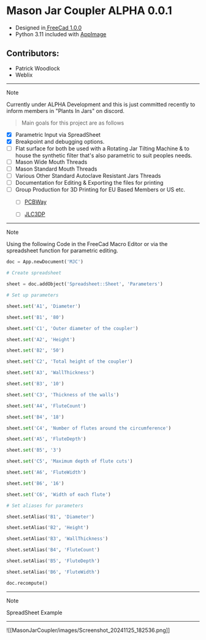 # Mason Jar Coupler  ALPHA 0.0.1

- Designed in[ FreeCad 1.0.0](https://www.freecad.org/)
- Python 3.11 included with [AppImage](https://www.freecad.org/downloads.php)

Contributors:
---
- Patrick Woodlock
- Weblix
---

> [!NOTE]
> Currently under ALPHA Development and this is just committed recently to inform  members in "Plants In Jars" on discord.








> Main goals for this project are as follows
- [x] Parametric Input via SpreadSheet
- [x] Breakpoint and debugging options.
- [ ] Flat surface for both be used with a Rotating Jar Tilting Machine & to house the synthetic filter that's also parametric to suit peoples needs.
- [ ] Mason Wide Mouth Threads
- [ ] Mason Standard Mouth Threads
- [ ] Various Other Standard Autoclave Resistant Jars Threads
- [ ] Documentation for Editing & Exporting the files for printing
- [ ] Group Production for 3D Printing for EU Based Members or US etc. 
	- [ ] [PCBWay](https://www.pcbway.com/rapid-prototyping/manufacture/?type=2&reffercode=TOP0)
	- [ ] [JLC3DP](https://jlc3dp.com/3d-printing-quote)














---

> [!NOTE]
> 
> Using the following Code in the FreeCad Macro Editor or via the spreadsheet function for parametric editing.





```python
doc = App.newDocument('MJC')

# Create spreadsheet

sheet = doc.addObject('Spreadsheet::Sheet', 'Parameters')

# Set up parameters

sheet.set('A1', 'Diameter')

sheet.set('B1', '80')

sheet.set('C1', 'Outer diameter of the coupler')

sheet.set('A2', 'Height')

sheet.set('B2', '50')

sheet.set('C2', 'Total height of the coupler')

sheet.set('A3', 'WallThickness')

sheet.set('B3', '10')

sheet.set('C3', 'Thickness of the walls')

sheet.set('A4', 'FluteCount')

sheet.set('B4', '18')

sheet.set('C4', 'Number of flutes around the circumference')

sheet.set('A5', 'FluteDepth')

sheet.set('B5', '3')

sheet.set('C5', 'Maximum depth of flute cuts')

sheet.set('A6', 'FluteWidth')

sheet.set('B6', '16')

sheet.set('C6', 'Width of each flute')

# Set aliases for parameters

sheet.setAlias('B1', 'Diameter')

sheet.setAlias('B2', 'Height')

sheet.setAlias('B3', 'WallThickness')

sheet.setAlias('B4', 'FluteCount')

sheet.setAlias('B5', 'FluteDepth')

sheet.setAlias('B6', 'FluteWidth')

doc.recompute()
```





---





> [!NOTE]
> SpreadSheet Example


---
![[MasonJarCoupler/images/Screenshot_20241125_182536.png]]









